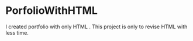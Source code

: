 # PorfolioWithHTML
I created portfolio with only HTML . This project is only to revise HTML with less time.




